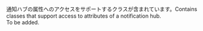 <Namespace Name="Microsoft.Azure.NotificationHubs.Management">
  <Docs>
    <summary><span data-ttu-id="db451-101">通知ハブの属性へのアクセスをサポートするクラスが含まれています。</span><span class="sxs-lookup"><span data-stu-id="db451-101">Contains classes that support access to attributes of a notification hub.</span></span></summary> 
    <remarks>To be added.</remarks>
  </Docs>
</Namespace>
